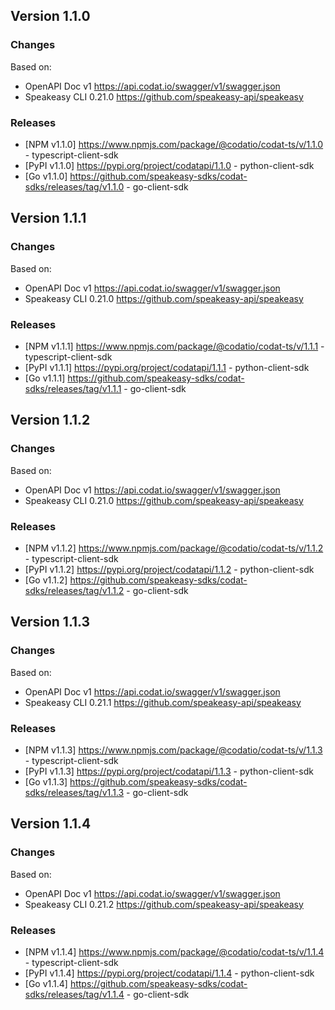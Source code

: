 

## Version 1.1.0
### Changes
Based on:
- OpenAPI Doc v1 https://api.codat.io/swagger/v1/swagger.json
- Speakeasy CLI 0.21.0 https://github.com/speakeasy-api/speakeasy
### Releases
- [NPM v1.1.0] https://www.npmjs.com/package/@codatio/codat-ts/v/1.1.0 - typescript-client-sdk
- [PyPI v1.1.0] https://pypi.org/project/codatapi/1.1.0 - python-client-sdk
- [Go v1.1.0] https://github.com/speakeasy-sdks/codat-sdks/releases/tag/v1.1.0 - go-client-sdk

## Version 1.1.1
### Changes
Based on:
- OpenAPI Doc v1 https://api.codat.io/swagger/v1/swagger.json
- Speakeasy CLI 0.21.0 https://github.com/speakeasy-api/speakeasy
### Releases
- [NPM v1.1.1] https://www.npmjs.com/package/@codatio/codat-ts/v/1.1.1 - typescript-client-sdk
- [PyPI v1.1.1] https://pypi.org/project/codatapi/1.1.1 - python-client-sdk
- [Go v1.1.1] https://github.com/speakeasy-sdks/codat-sdks/releases/tag/v1.1.1 - go-client-sdk

## Version 1.1.2
### Changes
Based on:
- OpenAPI Doc v1 https://api.codat.io/swagger/v1/swagger.json
- Speakeasy CLI 0.21.0 https://github.com/speakeasy-api/speakeasy
### Releases
- [NPM v1.1.2] https://www.npmjs.com/package/@codatio/codat-ts/v/1.1.2 - typescript-client-sdk
- [PyPI v1.1.2] https://pypi.org/project/codatapi/1.1.2 - python-client-sdk
- [Go v1.1.2] https://github.com/speakeasy-sdks/codat-sdks/releases/tag/v1.1.2 - go-client-sdk

## Version 1.1.3
### Changes
Based on:
- OpenAPI Doc v1 https://api.codat.io/swagger/v1/swagger.json
- Speakeasy CLI 0.21.1 https://github.com/speakeasy-api/speakeasy
### Releases
- [NPM v1.1.3] https://www.npmjs.com/package/@codatio/codat-ts/v/1.1.3 - typescript-client-sdk
- [PyPI v1.1.3] https://pypi.org/project/codatapi/1.1.3 - python-client-sdk
- [Go v1.1.3] https://github.com/speakeasy-sdks/codat-sdks/releases/tag/v1.1.3 - go-client-sdk

## Version 1.1.4
### Changes
Based on:
- OpenAPI Doc v1 https://api.codat.io/swagger/v1/swagger.json
- Speakeasy CLI 0.21.2 https://github.com/speakeasy-api/speakeasy
### Releases
- [NPM v1.1.4] https://www.npmjs.com/package/@codatio/codat-ts/v/1.1.4 - typescript-client-sdk
- [PyPI v1.1.4] https://pypi.org/project/codatapi/1.1.4 - python-client-sdk
- [Go v1.1.4] https://github.com/speakeasy-sdks/codat-sdks/releases/tag/v1.1.4 - go-client-sdk